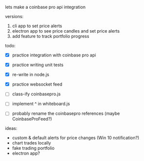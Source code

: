 lets make a coinbase pro api integration


versions:
1. cli app to set price alerts
2. electron app to see price candles and set price alerts
3. add feature to track portfolio progress


todo:
- [x] practice integration with coinbase pro api
- [x] practice writing unit tests
- [x] re-write in node.js
- [x] practice websocket feed
- [ ] class-ify coinbasepro.js
- [ ] implement ^ in whiteboard.js
- [ ] probably rename the coinbasepro references (maybe CoinbaseProFeed?)


ideas:
* custom & default alerts for price changes (Win 10 notification?)
* chart trades locally
* fake trading portfolio
* electron app?
